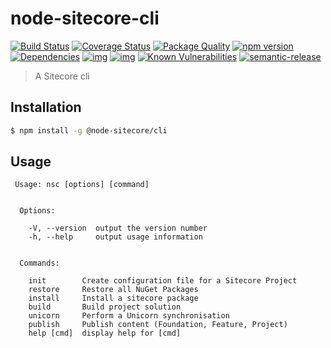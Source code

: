 # node-sitecore-cli

[![Build Status](https://travis-ci.org/NodeSitecore/sitecore-cli.svg?branch=master)](https://travis-ci.org/NodeSitecore/sitecore-cli)
[![Coverage Status](https://coveralls.io/repos/github/NodeSitecore/sitecore-cli/badge.svg?branch=master)](https://coveralls.io/github/NodeSitecore/sitecore-cli?branch=master)
[![Package Quality](http://npm.packagequality.com/badge/@node-sitecore/cli.png)](http://packagequality.com/#?package=@node-sitecore/cli)
[![npm version](https://badge.fury.io/js/%40node-sitecore%2Fcli.svg)](https://badge.fury.io/js/node-sitecore-cli)
[![Dependencies](https://david-dm.org/NodeSitecore/sitecore-cli.svg)](https://david-dm.org/NodeSitecore/sitecore-cli#info=dependencies)
[![img](https://david-dm.org/NodeSitecore/sitecore-cli/dev-status.svg)](https://david-dm.org/NodeSitecore/sitecore-cli/#info=devDependencies)
[![img](https://david-dm.org/NodeSitecore/sitecore-cli/peer-status.svg)](https://david-dm.org/NodeSitecore/sitecore-cli/#info=peerDependenciess)
[![Known Vulnerabilities](https://snyk.io/test/github/NodeSitecore/sitecore-cli/badge.svg)](https://snyk.io/test/github/NodeSitecore/sitecore-cli)
[![semantic-release](https://img.shields.io/badge/%20%20%F0%9F%93%A6%F0%9F%9A%80-semantic--release-e10079.svg)](https://github.com/semantic-release/semantic-release)

> A Sitecore cli

## Installation

```bash
$ npm install -g @node-sitecore/cli
```

## Usage

```
 Usage: nsc [options] [command]


  Options:

    -V, --version  output the version number
    -h, --help     output usage information


  Commands:

    init        Create configuration file for a Sitecore Project
    restore     Restore all NuGet Packages
    install     Install a sitecore package
    build       Build project solution
    unicorn     Perform a Unicorn synchronisation
    publish     Publish content (Foundation, Feature, Project)
    help [cmd]  display help for [cmd]
    
```
